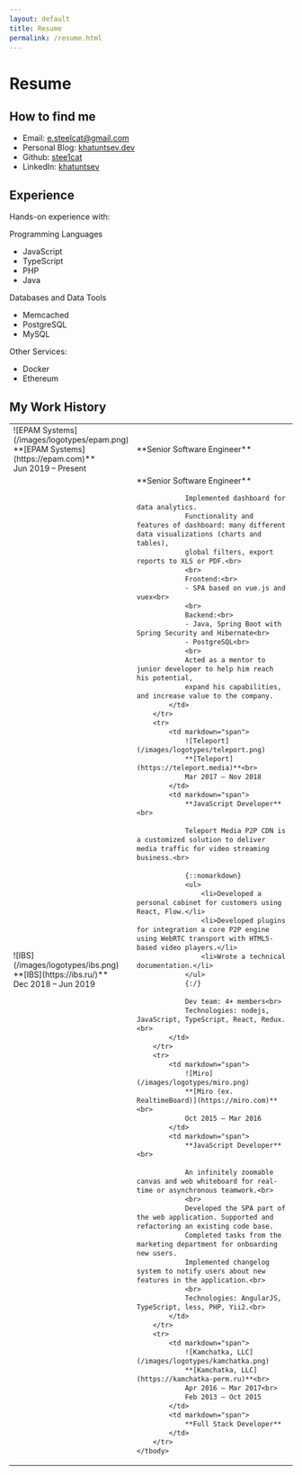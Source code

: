```yaml
---
layout: default
title: Resume
permalink: /resume.html
---
```


# Resume

## How to find me

* Email: [e.steelcat@gmail.com](mailto:e.steelcat@gmail.com)
* Personal Blog: [khatuntsev.dev](https://khatuntsev.dev)
* Github: [stee1cat](https://www.github.com/stee1cat)
* LinkedIn: [khatuntsev](https://linkedin.com/in/khatuntsev)

## Experience

Hands-on experience with:

Programming Languages

- JavaScript
- TypeScript
- PHP
- Java

Databases and Data Tools

- Memcached
- PostgreSQL
- MySQL

Other Services:

- Docker
- Ethereum

## My Work History

<table class="work-history">
    <colgroup>
        <col width="30%" />
        <col width="70%" />
    </colgroup>
    <tbody>
        <tr>
            <td markdown="span">
                ![EPAM Systems](/images/logotypes/epam.png)
                **[EPAM Systems](https://epam.com)**<br>
                Jun 2019 – Present
            </td>
            <td markdown="span">
                **Senior Software Engineer**
            </td>
        </tr>
        <tr>
            <td markdown="span">
                ![IBS](/images/logotypes/ibs.png)
                **[IBS](https://ibs.ru/)**<br>
                Dec 2018 – Jun 2019
            </td>
            <td markdown="span">
                **Senior Software Engineer**<br>
                
                Implemented dashboard for data analytics.
                Functionality and features of dashboard: many different data visualizations (charts and tables),
                global filters, export reports to XLS or PDF.<br>
                <br>
                Frontend:<br>
                - SPA based on vue.js and vuex<br>
                <br>
                Backend:<br>
                - Java, Spring Boot with Spring Security and Hibernate<br>
                - PostgreSQL<br>
                <br>
                Acted as a mentor to junior developer to help him reach his potential,
                expand his capabilities, and increase value to the company.
            </td>
        </tr>
        <tr>
            <td markdown="span">
                ![Teleport](/images/logotypes/teleport.png)
                **[Teleport](https://teleport.media)**<br>
                Mar 2017 – Nov 2018
            </td>
            <td markdown="span">
                **JavaScript Developer**<br>
                
                Teleport Media P2P CDN is a customized solution to deliver media traffic for video streaming business.<br>
                
                {::nomarkdown}
                <ul>
                    <li>Developed a personal cabinet for customers using React, Flow.</li>
                    <li>Developed plugins for integration a core P2P engine using WebRTC transport with HTML5-based video players.</li>
                    <li>Wrote a technical documentation.</li>
                </ul>
                {:/}
              
                Dev team: 4+ members<br>
                Technologies: nodejs, JavaScript, TypeScript, React, Redux.<br>
            </td>
        </tr>
        <tr>
            <td markdown="span">
                ![Miro](/images/logotypes/miro.png)
                **[Miro (ex. RealtimeBoard)](https://miro.com)**<br>
                Oct 2015 – Mar 2016
            </td>
            <td markdown="span">
                **JavaScript Developer**<br>
                
                An infinitely zoomable canvas and web whiteboard for real-time or asynchronous teamwork.<br>
                <br>
                Developed the SPA part of the web application. Supported and refactoring an existing code base.
                Completed tasks from the marketing department for onboarding new users.
                Implemented changelog system to notify users about new features in the application.<br>
                <br>
                Technologies: AngularJS, TypeScript, less, PHP, Yii2.<br>
            </td>
        </tr>
        <tr>
            <td markdown="span">
                ![Kamchatka, LLC](/images/logotypes/kamchatka.png)
                **[Kamchatka, LLC](https://kamchatka-perm.ru)**<br>
                Apr 2016 – Mar 2017<br>
                Feb 2013 – Oct 2015
            </td>
            <td markdown="span">
                **Full Stack Developer**
            </td>
        </tr>
    </tbody>
</table>
